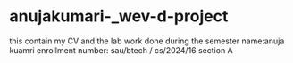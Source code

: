 # anujakumari-_wev-d-project
this contain my CV and the lab work done during the semester
name:anuja kuamri 
enrollment number: sau/btech / cs/2024/16
section A
